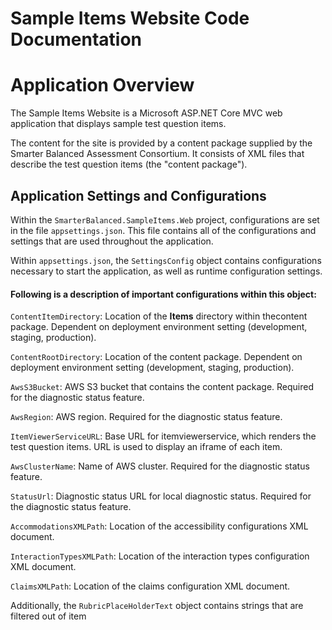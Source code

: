 # Sample Items Website Code Documentation

# Application Overview
The Sample Items Website is a Microsoft ASP.NET Core MVC web application that displays
sample test question items.

The content for the site is provided by a content package supplied by the Smarter Balanced 
Assessment Consortium. It consists of XML files that describe the test question items 
(the "content package"). 

## Application Settings and Configurations
Within the `SmarterBalanced.SampleItems.Web` project, configurations are set 
in the file `appsettings.json`. This file contains all of the configurations and settings 
that are used throughout the application.

Within `appsettings.json`, the `SettingsConfig` object contains configurations 
necessary to start the application, as well as runtime configuration settings.

#### Following is a description of important configurations within this object:

`ContentItemDirectory`: Location of the **Items** directory within thecontent package. 
Dependent on deployment environment setting (development, staging, production).

`ContentRootDirectory`: Location of the content package. Dependent on deployment 
environment setting (development, staging, production).

`AwsS3Bucket`: AWS S3 bucket that contains the content package. Required for 
the diagnostic status feature.

`AwsRegion`: AWS region. Required for the diagnostic status feature.

`ItemViewerServiceURL`: Base URL for itemviewerservice, which renders the test question items. 
URL is used to display an iframe of each item.

`AwsClusterName`: Name of AWS cluster. Required for the diagnostic status feature.

`StatusUrl`: Diagnostic status URL for local diagnostic status. Required for the diagnostic status feature.

`AccommodationsXMLPath`: Location of the accessibility configurations XML document.

`InteractionTypesXMLPath`: Location of the interaction types configuration XML document.

`ClaimsXMLPath`: Location of the claims configuration XML document.

Additionally, the `RubricPlaceHolderText` object contains strings that are filtered
out of item 